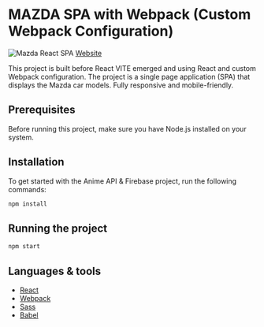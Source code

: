# MAZDA SPA with Webpack (Custom Webpack Configuration)

<!-- Image -->
![Mazda React SPA](./mazda-spa.png)
[Website](https://mazda.kazu-dev.com/)

This project is built before React VITE emerged and using React and custom Webpack configuration. 
The project is a single page application (SPA) that displays the Mazda car models.
Fully responsive and mobile-friendly.

## Prerequisites
Before running this project, make sure you have Node.js installed on your system.

## Installation

To get started with the Anime API & Firebase project, run the following commands:

```bash
npm install
```

## Running the project
```bash
npm start
```

## Languages & tools
- [React](https://reactjs.org/)
- [Webpack](https://webpack.js.org/)
- [Sass](https://sass-lang.com/)
- [Babel](https://babeljs.io/)




